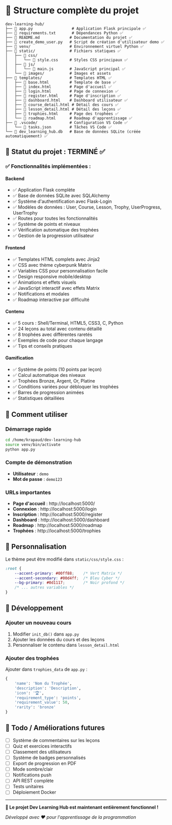 # 📁 Structure complète du projet

```
dev-learning-hub/
├── 📄 app.py                 # Application Flask principale ✅
├── 📄 requirements.txt       # Dépendances Python ✅
├── 📄 README.md             # Documentation du projet ✅
├── 📄 create_demo_user.py   # Script de création d'utilisateur demo ✅
├── 📁 venv/                 # Environnement virtuel Python ✅
├── 📁 static/               # Fichiers statiques ✅
│   ├── 📁 css/
│   │   └── 📄 style.css     # Styles CSS principaux ✅
│   ├── 📁 js/
│   │   └── 📄 main.js       # JavaScript principal ✅
│   └── 📁 images/           # Images et assets
├── 📁 templates/            # Templates HTML ✅
│   ├── 📄 base.html         # Template de base ✅
│   ├── 📄 index.html        # Page d'accueil ✅
│   ├── 📄 login.html        # Page de connexion ✅
│   ├── 📄 register.html     # Page d'inscription ✅
│   ├── 📄 dashboard.html    # Dashboard utilisateur ✅
│   ├── 📄 course_detail.html # Détail des cours ✅
│   ├── 📄 lesson_detail.html # Détail des leçons ✅
│   ├── 📄 trophies.html     # Page des trophées ✅
│   └── 📄 roadmap.html      # Roadmap d'apprentissage ✅
├── 📁 .vscode/              # Configuration VS Code ✅
│   └── 📄 tasks.json        # Tâches VS Code ✅
└── 📄 dev_learning_hub.db   # Base de données SQLite (créée automatiquement) ✅
```

## 🎯 Statut du projet : **TERMINÉ** ✅

### ✅ Fonctionnalités implémentées :

#### Backend
- ✅ Application Flask complète
- ✅ Base de données SQLite avec SQLAlchemy
- ✅ Système d'authentification avec Flask-Login
- ✅ Modèles de données : User, Course, Lesson, Trophy, UserProgress, UserTrophy
- ✅ Routes pour toutes les fonctionnalités
- ✅ Système de points et niveaux
- ✅ Vérification automatique des trophées
- ✅ Gestion de la progression utilisateur

#### Frontend
- ✅ Templates HTML complets avec Jinja2
- ✅ CSS avec thème cyberpunk Matrix
- ✅ Variables CSS pour personnalisation facile
- ✅ Design responsive mobile/desktop
- ✅ Animations et effets visuels
- ✅ JavaScript interactif avec effets Matrix
- ✅ Notifications et modales
- ✅ Roadmap interactive par difficulté

#### Contenu
- ✅ 5 cours : Shell/Terminal, HTML5, CSS3, C, Python
- ✅ 24 leçons au total avec contenu détaillé
- ✅ 8 trophées avec différentes raretés
- ✅ Exemples de code pour chaque langage
- ✅ Tips et conseils pratiques

#### Gamification
- ✅ Système de points (10 points par leçon)
- ✅ Calcul automatique des niveaux
- ✅ Trophées Bronze, Argent, Or, Platine
- ✅ Conditions variées pour débloquer les trophées
- ✅ Barres de progression animées
- ✅ Statistiques détaillées

## 🚀 Comment utiliser

### Démarrage rapide
```bash
cd /home/krapaud/dev-learning-hub
source venv/bin/activate
python app.py
```

### Compte de démonstration
- **Utilisateur** : `demo`
- **Mot de passe** : `demo123`

### URLs importantes
- **Page d'accueil** : http://localhost:5000/
- **Connexion** : http://localhost:5000/login
- **Inscription** : http://localhost:5000/register
- **Dashboard** : http://localhost:5000/dashboard
- **Roadmap** : http://localhost:5000/roadmap
- **Trophées** : http://localhost:5000/trophies

## 🎨 Personnalisation

Le thème peut être modifié dans `static/css/style.css` :
```css
:root {
    --accent-primary: #00ff88;    /* Vert Matrix */
    --accent-secondary: #00d4ff;  /* Bleu Cyber */
    --bg-primary: #0d1117;        /* Noir profond */
    /* ... autres variables */
}
```

## 🔧 Développement

### Ajouter un nouveau cours
1. Modifier `init_db()` dans `app.py`
2. Ajouter les données du cours et des leçons
3. Personnaliser le contenu dans `lesson_detail.html`

### Ajouter des trophées
Ajouter dans `trophies_data` de `app.py` :
```python
{
    'name': 'Nom du Trophée',
    'description': 'Description',
    'icon': '🏆',
    'requirement_type': 'points',
    'requirement_value': 50,
    'rarity': 'bronze'
}
```

## 📝 Todo / Améliorations futures

- [ ] Système de commentaires sur les leçons
- [ ] Quiz et exercices interactifs
- [ ] Classement des utilisateurs
- [ ] Système de badges personnalisés
- [ ] Export de progression en PDF
- [ ] Mode sombre/clair
- [ ] Notifications push
- [ ] API REST complète
- [ ] Tests unitaires
- [ ] Déploiement Docker

---

**🎉 Le projet Dev Learning Hub est maintenant entièrement fonctionnel !**

*Développé avec ❤️ pour l'apprentissage de la programmation*
